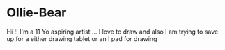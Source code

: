# Ollie-Bear
Hi !! I'm a 11 Yo aspiring artist ...  I love to draw and also I am trying to save up for a either drawing tablet or an I pad for drawing
